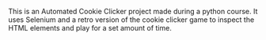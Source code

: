 This is an Automated Cookie Clicker project made during a python course. It uses Selenium and a retro 
version of the cookie clicker game to inspect the HTML elements and play for a set amount of time.
